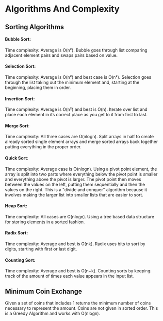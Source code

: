 # Algorithms And Complexity


## Sorting Algorithms

#### Bubble Sort:
Time complexity: Average is O(n²).
Bubble goes through list comparing adjacent element pairs and swaps pairs based on value.

#### Selection Sort:
Time complexity: Average is O(n²) and best case is O(n²).
Selection goes through the list taking out the minimum element and, starting at the beginning, placing them in order.

#### Insertion Sort:
Time complexity: Average is O(n²) and best is O(n).
Iterate over list and place each element in its correct place as you get to it from first to last.

#### Merge Sort:
Time complexity: All three cases are O(nlogn).
Split arrays in half to create already sorted single element arrays and merge sorted arrays back together putting everything in the proper order.

#### Quick Sort:
Time complexity: Average case is O(nlogn).
Using a pivot point element, the array is split into two parts where everything below the pivot point is smaller and everything above the pivot is larger. The pivot point then moves between the values on the left, putting them sequentially and then the values on the right. This is a "divide and conquer" algorithm because it involves making the larger list into smaller lists that are easier to sort.

#### Heap Sort:
Time complexity: All cases are O(nlogn).
Using a tree based data structure for storing elements in a sorted fashion.

#### Radix Sort:
Time complexity: Average and best is O(nk).
Radix uses bits to sort by digits, starting with first or last digit.

#### Counting Sort:
Time complexity: Average and best is O(n+k).
Counting sorts by keeping track of the amount of times each value appears in the input list.



## Minimum Coin Exchange
Given a set of coins that includes 1 returns the minimum number of coins necessary to represent the amount.
Coins are not given in sorted order.
This is a Greedy Algorithm and works with O(nlogn).
